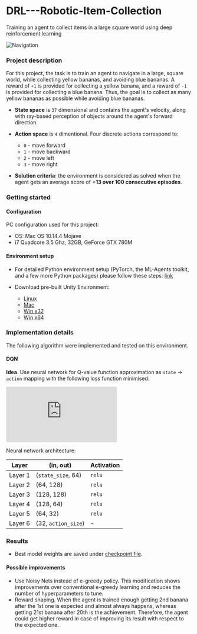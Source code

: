 # DRL---Robotic-Item-Collection
Training an agent to collect items in a large square world using deep reinforcement learning

![Navigation](https://github.com/SIakovlev/Navigation/blob/master/results/navigation_short.gif)

### Project description

For this project, the task is to train an agent to navigate in a large, square world, while collecting yellow bananas, and avoiding blue bananas. A reward of `+1` is provided for collecting a yellow banana, and a reward of `-1` is provided for collecting a blue banana. Thus, the goal is to collect as many yellow bananas as possible while avoiding blue bananas.

- **State space** is `37` dimensional and contains the agent's velocity, along with ray-based perception of objects around the agent's forward direction. 

- **Action space** is `4` dimentional. Four discrete actions correspond to:
  - `0` - move forward
  - `1` - move backward
  - `2` - move left
  - `3` - move right

- **Solution criteria**: the environment is considered as solved when the agent gets an average score of **+13 over 100 consecutive episodes**.

### Getting started

#### Configuration

PC configuration used for this project:
- OS: Mac OS 10.14.4 Mojave
- i7 Quadcore 3.5 Ghz, 32GB, GeForce GTX 780M

#### Environment setup

- For detailed Python environment setup (PyTorch, the ML-Agents toolkit, and a few more Python packages) please follow these steps: [link](https://github.com/udacity/deep-reinforcement-learning#dependencies)

- Download pre-built Unity Environment:
  - [Linux](https://s3-us-west-1.amazonaws.com/udacity-drlnd/P1/Banana/Banana_Linux.zip)
  - [Mac](https://s3-us-west-1.amazonaws.com/udacity-drlnd/P1/Banana/Banana.app.zip)
  - [Win x32](https://s3-us-west-1.amazonaws.com/udacity-drlnd/P1/Banana/Banana_Windows_x86.zip)
  - [Win x64](https://s3-us-west-1.amazonaws.com/udacity-drlnd/P1/Banana/Banana_Windows_x86_64.zip)

### Implementation details

The following algorithm were implemented and tested on this environment.

#### DQN

**Idea**. Use neural network for Q-value function approximation as `state` -> `action` mapping with the following loss function minimised:

![equation](http://latex.codecogs.com/gif.latex?MSE%28r_%7Bt&plus;1%7D&plus;%5Cgamma%20%5Cmax_%7Ba%7DQ%5Et%28s_%7Bt&plus;1%7D%2C%20a%29-Q%28s_%7Bt%7D%2C%20a_%7Bt%7D%29%29)

Neural network architecture:

| Layer   | (in, out)          | Activation|
|---------|--------------------|-----------|
| Layer 1 | (`state_size`, 64) | `relu`|
| Layer 2 | (64, 128) | `relu` |
| Layer 3 | (128, 128)| `relu` |
| Layer 4 | (128, 64) | `relu` |
| Layer 5 | (64, 32)  | `relu` |
| Layer 6 | (32, `action_size`)| - |

### Results
 - Best model weights are saved under [checkpoint file](https://github.com/pbaginski-datascientist/DRL---Robotic-Item-Collection/checkpoint.pth).

#### Possible improvements

- Use Noisy Nets instead of e-greedy policy. This modification shows improvements over conventional e-greedy learning and reduces the number of hyperparameters to tune. 
- Reward shaping. When the agent is trained enough getting 2nd banana after the 1st one is expected and almost always happens, whereas getting 21st banana after 20th is the achievement. Therefore, the agent could get higher reward in case of improving its result with respect to the expected one.
